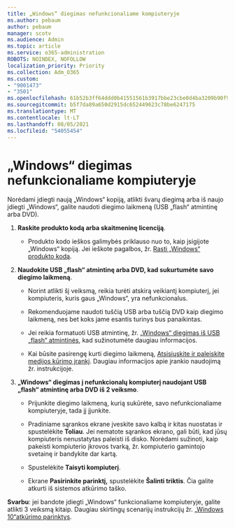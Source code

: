 ```yaml
---
title: „Windows“ diegimas nefunkcionaliame kompiuteryje
ms.author: pebaum
author: pebaum
manager: scotv
ms.audience: Admin
ms.topic: article
ms.service: o365-administration
ROBOTS: NOINDEX, NOFOLLOW
localization_priority: Priority
ms.collection: Adm_O365
ms.custom:
- "9001473"
- "3501"
ms.openlocfilehash: 61b52b3ff64ddd0b41551561b3917bbe23cbe0d4ba3209b90f9079bef2c18225
ms.sourcegitcommit: b5f7da89a650d2915dc652449623c78be6247175
ms.translationtype: MT
ms.contentlocale: lt-LT
ms.lasthandoff: 08/05/2021
ms.locfileid: "54055454"
---
```

# <a name="install-windows-on-a-nonfunctional-pc"></a>„Windows“ diegimas nefunkcionaliame kompiuteryje

Norėdami įdiegti naują „Windows“ kopiją, atlikti švarų diegimą arba iš naujo įdiegti „Windows“, galite naudoti diegimo laikmeną (USB „flash“ atmintinę arba DVD).

1. **Raskite produkto kodą arba skaitmeninę licenciją**.

    - Produkto kodo ieškos galimybės priklauso nuo to, kaip įsigijote „Windows“ kopiją. Jei ieškote pagalbos, žr. [Rasti „Windows“ produkto kodą](https://support.microsoft.com/help/10749/windows-10-find-product-key). 

2. **Naudokite USB „flash“ atmintinę arba DVD, kad sukurtumėte savo diegimo laikmeną**.

    - Norint atlikti šį veiksmą, reikia turėti atskirą veikiantį kompiuterį, jei kompiuteris, kuris gaus „Windows“, yra nefunkcionalus.

    - Rekomenduojame naudoti tuščią USB arba tuščią DVD kaip diegimo laikmeną, nes bet koks jame esantis turinys bus panaikintas.

    - Jei reikia formatuoti USB atmintinę, žr. [„Windows“ diegimas iš USB „flash“ atmintinės](https://docs.microsoft.com/windows-hardware/manufacture/desktop/install-windows-from-a-usb-flash-drive), kad sužinotumėte daugiau informacijos.

    - Kai būsite pasirengę kurti diegimo laikmeną, [Atsisiųskite ir paleiskite medijos kūrimo įrankį](https://www.microsoft.com/software-download/windows10). Daugiau informacijos apie įrankio naudojimą žr. instrukcijoje.

3. **„Windows“ diegimas į nefunkcionalų kompiuterį naudojant USB „flash“ atmintinę arba DVD iš 2 veiksmo**.

    - Prijunkite diegimo laikmeną, kurią sukūrėte, savo nefunkcionaliame kompiuteryje, tada jį įjunkite.

    - Pradiniame sąrankos ekrane įveskite savo kalbą ir kitas nuostatas ir spustelėkite **Toliau**. Jei nematote sąrankos ekrano, gali būti, kad jūsų kompiuteris nenustatytas paleisti iš disko. Norėdami sužinoti, kaip pakeisti kompiuterio įkrovos tvarką, žr. kompiuterio gamintojo svetainę ir bandykite dar kartą.

    - Spustelėkite **Taisyti kompiuterį**.

    - Ekrane **Pasirinkite parinktį,** spustelėkite **Šalinti triktis**. Čia galite atkurti iš sistemos atkūrimo taško.

**Svarbu**: jei bandote įdiegti „Windows“ funkcionaliame kompiuteryje, galite atlikti 3 veiksmą kitaip. Daugiau skirtingų scenarijų instrukcijų žr. [„Windows 10“atkūrimo parinktys](https://support.microsoft.com/help/12415/windows-10-recovery-options).
